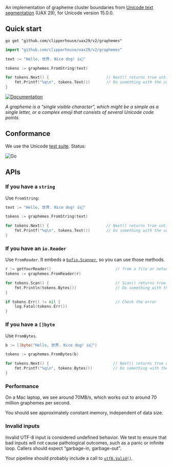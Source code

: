 An implementation of grapheme cluster boundaries from [Unicode text segmentation](https://unicode.org/reports/tr29/#Grapheme_Cluster_Boundaries) (UAX 29), for Unicode version 15.0.0.

## Quick start

```
go get "github.com/clipperhouse/uax29/v2/graphemes"
```

```go
import "github.com/clipperhouse/uax29/v2/graphemes"

text := "Hello, 世界. Nice dog! 👍🐶"

tokens := graphemes.FromString(text)

for tokens.Next() {                         // Next() returns true until end of data
	fmt.Printf("%q\n", tokens.Text())       // Do something with the current grapheme
}
```

[![Documentation](https://pkg.go.dev/badge/github.com/clipperhouse/uax29/v2/graphemes.svg)](https://pkg.go.dev/github.com/clipperhouse/uax29/v2/graphemes)

_A grapheme is a “single visible character”, which might be a simple as a single letter, or a complex emoji that consists of several Unicode code points._

## Conformance

We use the Unicode [test suite](https://unicode.org/reports/tr41/tr41-26.html#Tests29). Status:

![Go](https://github.com/clipperhouse/uax29/actions/workflows/gotest.yml/badge.svg)

## APIs

### If you have a `string`

Use `FromString`:

```go
text := "Hello, 世界. Nice dog! 👍🐶"

tokens := graphemes.FromString(text)

for tokens.Next() {                         // Next() returns true until end of data
	fmt.Printf("%q\n", tokens.Text())       // Do something with the current grapheme
}
```

### If you have an `io.Reader`

Use `FromReader`. It embeds a [`bufio.Scanner`](https://pkg.go.dev/bufio#Scanner), so you can use those methods.

```go
r := getYourReader()                            // from a file or network maybe
tokens := graphemes.FromReader(r)

for tokens.Scan() {                             // Scan() returns true until error or EOF
	fmt.Println(tokens.Bytes())                 // Do something with the current grapheme
}

if tokens.Err() != nil {                        // Check the error
	log.Fatal(tokens.Err())
}
```

### If you have a `[]byte`

Use `FromBytes`.

```go
b := []byte("Hello, 世界. Nice dog! 👍🐶")

tokens := graphemes.FromBytes(b)

for tokens.Next() {                            // Next() returns true until end of data
	fmt.Printf("%q\n", tokens.Bytes())         // Do something with the current grapheme
}
```

### Performance

On a Mac laptop, we see around 70MB/s, which works out to around 70 million graphemes per second.

You should see approximately constant memory, independent of data size.

### Invalid inputs

Invalid UTF-8 input is considered undefined behavior. We test to ensure that bad inputs will not cause pathological outcomes, such as a panic or infinite loop. Callers should expect “garbage-in, garbage-out”.

Your pipeline should probably include a call to [`utf8.Valid()`](https://pkg.go.dev/unicode/utf8#Valid).
